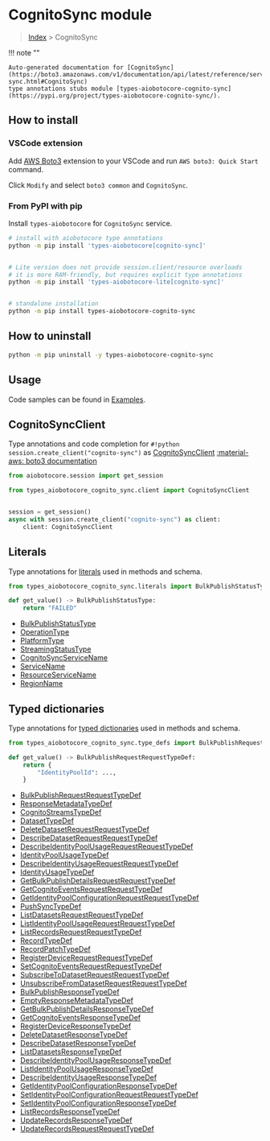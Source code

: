 # CognitoSync module

> [Index](../README.md) > CognitoSync


!!! note ""

    Auto-generated documentation for [CognitoSync](https://boto3.amazonaws.com/v1/documentation/api/latest/reference/services/cognito-sync.html#CognitoSync)
    type annotations stubs module [types-aiobotocore-cognito-sync](https://pypi.org/project/types-aiobotocore-cognito-sync/).

## How to install

### VSCode extension

Add [AWS Boto3](https://marketplace.visualstudio.com/items?itemName=Boto3typed.boto3-ide)
extension to your VSCode and run `AWS boto3: Quick Start` command.

Click `Modify` and select `boto3 common` and `CognitoSync`.

### From PyPI with pip

Install `types-aiobotocore` for `CognitoSync` service.

```bash
# install with aiobotocore type annotations
python -m pip install 'types-aiobotocore[cognito-sync]'


# Lite version does not provide session.client/resource overloads
# it is more RAM-friendly, but requires explicit type annotations
python -m pip install 'types-aiobotocore-lite[cognito-sync]'


# standalone installation
python -m pip install types-aiobotocore-cognito-sync
```



## How to uninstall

```bash
python -m pip uninstall -y types-aiobotocore-cognito-sync
```

## Usage

Code samples can be found in [Examples](./usage.md).

## CognitoSyncClient

Type annotations and code completion for  `#!python session.create_client("cognito-sync")` as [CognitoSyncClient](./client.md)
[:material-aws: boto3 documentation](https://boto3.amazonaws.com/v1/documentation/api/latest/reference/services/cognito-sync.html#CognitoSync.Client)

```python title="Usage example"
from aiobotocore.session import get_session

from types_aiobotocore_cognito_sync.client import CognitoSyncClient


session = get_session()
async with session.create_client("cognito-sync") as client:
    client: CognitoSyncClient
```








## Literals

Type annotations for [literals](./literals.md) used in methods and schema.

```python title="Usage example"
from types_aiobotocore_cognito_sync.literals import BulkPublishStatusType

def get_value() -> BulkPublishStatusType:
    return "FAILED"
```

- [BulkPublishStatusType](./literals.md#bulkpublishstatustype)
- [OperationType](./literals.md#operationtype)
- [PlatformType](./literals.md#platformtype)
- [StreamingStatusType](./literals.md#streamingstatustype)
- [CognitoSyncServiceName](./literals.md#cognitosyncservicename)
- [ServiceName](./literals.md#servicename)
- [ResourceServiceName](./literals.md#resourceservicename)
- [RegionName](./literals.md#regionname)




## Typed dictionaries

Type annotations for [typed dictionaries](./type_defs.md) used in methods and schema.

```python title="Usage example"
from types_aiobotocore_cognito_sync.type_defs import BulkPublishRequestRequestTypeDef

def get_value() -> BulkPublishRequestRequestTypeDef:
    return {
        "IdentityPoolId": ...,
    }
```

- [BulkPublishRequestRequestTypeDef](./type_defs.md#bulkpublishrequestrequesttypedef)
- [ResponseMetadataTypeDef](./type_defs.md#responsemetadatatypedef)
- [CognitoStreamsTypeDef](./type_defs.md#cognitostreamstypedef)
- [DatasetTypeDef](./type_defs.md#datasettypedef)
- [DeleteDatasetRequestRequestTypeDef](./type_defs.md#deletedatasetrequestrequesttypedef)
- [DescribeDatasetRequestRequestTypeDef](./type_defs.md#describedatasetrequestrequesttypedef)
- [DescribeIdentityPoolUsageRequestRequestTypeDef](./type_defs.md#describeidentitypoolusagerequestrequesttypedef)
- [IdentityPoolUsageTypeDef](./type_defs.md#identitypoolusagetypedef)
- [DescribeIdentityUsageRequestRequestTypeDef](./type_defs.md#describeidentityusagerequestrequesttypedef)
- [IdentityUsageTypeDef](./type_defs.md#identityusagetypedef)
- [GetBulkPublishDetailsRequestRequestTypeDef](./type_defs.md#getbulkpublishdetailsrequestrequesttypedef)
- [GetCognitoEventsRequestRequestTypeDef](./type_defs.md#getcognitoeventsrequestrequesttypedef)
- [GetIdentityPoolConfigurationRequestRequestTypeDef](./type_defs.md#getidentitypoolconfigurationrequestrequesttypedef)
- [PushSyncTypeDef](./type_defs.md#pushsynctypedef)
- [ListDatasetsRequestRequestTypeDef](./type_defs.md#listdatasetsrequestrequesttypedef)
- [ListIdentityPoolUsageRequestRequestTypeDef](./type_defs.md#listidentitypoolusagerequestrequesttypedef)
- [ListRecordsRequestRequestTypeDef](./type_defs.md#listrecordsrequestrequesttypedef)
- [RecordTypeDef](./type_defs.md#recordtypedef)
- [RecordPatchTypeDef](./type_defs.md#recordpatchtypedef)
- [RegisterDeviceRequestRequestTypeDef](./type_defs.md#registerdevicerequestrequesttypedef)
- [SetCognitoEventsRequestRequestTypeDef](./type_defs.md#setcognitoeventsrequestrequesttypedef)
- [SubscribeToDatasetRequestRequestTypeDef](./type_defs.md#subscribetodatasetrequestrequesttypedef)
- [UnsubscribeFromDatasetRequestRequestTypeDef](./type_defs.md#unsubscribefromdatasetrequestrequesttypedef)
- [BulkPublishResponseTypeDef](./type_defs.md#bulkpublishresponsetypedef)
- [EmptyResponseMetadataTypeDef](./type_defs.md#emptyresponsemetadatatypedef)
- [GetBulkPublishDetailsResponseTypeDef](./type_defs.md#getbulkpublishdetailsresponsetypedef)
- [GetCognitoEventsResponseTypeDef](./type_defs.md#getcognitoeventsresponsetypedef)
- [RegisterDeviceResponseTypeDef](./type_defs.md#registerdeviceresponsetypedef)
- [DeleteDatasetResponseTypeDef](./type_defs.md#deletedatasetresponsetypedef)
- [DescribeDatasetResponseTypeDef](./type_defs.md#describedatasetresponsetypedef)
- [ListDatasetsResponseTypeDef](./type_defs.md#listdatasetsresponsetypedef)
- [DescribeIdentityPoolUsageResponseTypeDef](./type_defs.md#describeidentitypoolusageresponsetypedef)
- [ListIdentityPoolUsageResponseTypeDef](./type_defs.md#listidentitypoolusageresponsetypedef)
- [DescribeIdentityUsageResponseTypeDef](./type_defs.md#describeidentityusageresponsetypedef)
- [GetIdentityPoolConfigurationResponseTypeDef](./type_defs.md#getidentitypoolconfigurationresponsetypedef)
- [SetIdentityPoolConfigurationRequestRequestTypeDef](./type_defs.md#setidentitypoolconfigurationrequestrequesttypedef)
- [SetIdentityPoolConfigurationResponseTypeDef](./type_defs.md#setidentitypoolconfigurationresponsetypedef)
- [ListRecordsResponseTypeDef](./type_defs.md#listrecordsresponsetypedef)
- [UpdateRecordsResponseTypeDef](./type_defs.md#updaterecordsresponsetypedef)
- [UpdateRecordsRequestRequestTypeDef](./type_defs.md#updaterecordsrequestrequesttypedef)

